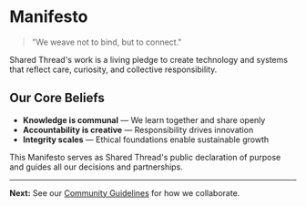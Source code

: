# Manifesto

> "We weave not to bind, but to connect."

Shared Thread's work is a living pledge to create technology and systems that reflect care, curiosity, and collective responsibility.

## Our Core Beliefs

- **Knowledge is communal** — We learn together and share openly
- **Accountability is creative** — Responsibility drives innovation  
- **Integrity scales** — Ethical foundations enable sustainable growth

This Manifesto serves as Shared Thread's public declaration of purpose and guides all our decisions and partnerships.

---

**Next:** See our [Community Guidelines](Guidelines.md) for how we collaborate.
